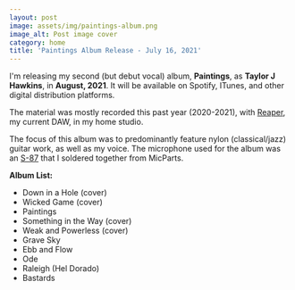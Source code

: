 ```yaml
---
layout: post
image: assets/img/paintings-album.png
image_alt: Post image cover
category: home
title: 'Paintings Album Release - July 16, 2021'
---
```

I'm releasing my second (but debut vocal) album, **Paintings**, as **Taylor J Hawkins**, in **August, 2021**. 
It will be available on Spotify, ITunes, and other digital distribution platforms. 

The material was mostly recorded this past year (2020-2021), with [Reaper](https://www.reaper.fm/), my current DAW, in my home studio.

The focus of this album was to predominantly feature nylon (classical/jazz) guitar work, as well as my voice. 
The microphone used for the album was an [S-87](https://microphone-parts.com/collections/microphone-kits/products/s87-microphone-kit) that I soldered together from MicParts. 


**Album List:**  
- Down in a Hole (cover)
- Wicked Game (cover)
- Paintings
- Something in the Way (cover)
- Weak and Powerless (cover)
- Grave Sky
- Ebb and Flow
- Ode
- Raleigh (Hel Dorado)
- Bastards
